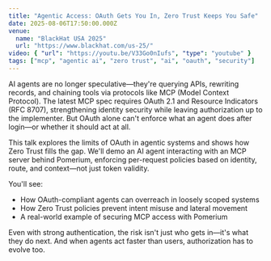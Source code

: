 ```yaml
---
title: "Agentic Access: OAuth Gets You In, Zero Trust Keeps You Safe"
date: 2025-08-06T17:50:00.000Z
venue:
  name: "BlackHat USA 2025"
  url: "https://www.blackhat.com/us-25/"
video: { "url": "https://youtu.be/V33Go0nIufs", "type": "youtube" }
tags: ["mcp", "agentic ai", "zero trust", "ai", "oauth", "security"]
---
```


AI agents are no longer speculative—they're querying APIs, rewriting records, and chaining tools via protocols like MCP (Model Context Protocol). The latest MCP spec requires OAuth 2.1 and Resource Indicators (RFC 8707), strengthening identity security while leaving authorization up to the implementer. But OAuth alone can't enforce what an agent does after login—or whether it should act at all.

This talk explores the limits of OAuth in agentic systems and shows how Zero Trust fills the gap. We'll demo an AI agent interacting with an MCP server behind Pomerium, enforcing per-request policies based on identity, route, and context—not just token validity.

You'll see:

- How OAuth-compliant agents can overreach in loosely scoped systems
- How Zero Trust policies prevent intent misuse and lateral movement
- A real-world example of securing MCP access with Pomerium

Even with strong authentication, the risk isn't just who gets in—it's what they do next. And when agents act faster than users, authorization has to evolve too.
